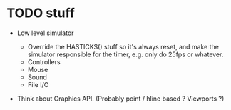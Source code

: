 # TODO stuff

- Low level simulator

	- Override the HASTICKS() stuff so it's always reset, and make the simulator responsible for the timer, e.g. only do 25fps or whatever.
	- Controllers
	- Mouse
	- Sound
	- File I/O

- Think about Graphics API. 	(Probably point / hline based ? Viewports ?)